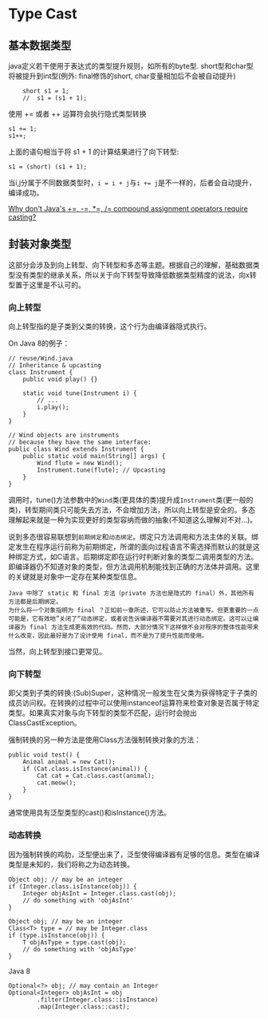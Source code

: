 # Type Cast
## 基本数据类型
java定义若干使用于表达式的类型提升规则，如所有的byte型. short型和char型将被提升到int型(例外: final修饰的short, char变量相加后不会被自动提升)
```
	short s1 = 1;
	//	s1 = (s1 + 1);
```
使用 += 或者 ++ 运算符会执行隐式类型转换
```
s1 += 1;
s1++;
```
上面的语句相当于将 s1 + 1 的计算结果进行了向下转型:
```
s1 = (short) (s1 + 1);
```
当i,j分属于不同数据类型时，`i = i + j`与`i += j`是不一样的，后者会自动提升，编译成功。

[Why don't Java's +=, -=, *=, /= compound assignment operators require casting?](https://stackoverflow.com/questions/8710619/why-dont-javas-compound-assignment-operators-require-casting)

## 封装对象类型
这部分会涉及到向上转型、向下转型和多态等主题。根据自己的理解，基础数据类型没有类型的继承关系，所以关于向下转型导致降低数据类型精度的说法，向x转型置于这里是不认可的。
### 向上转型
向上转型指的是子类到父类的转换，这个行为由编译器隐式执行。

On Java 8的例子：
```
// reuse/Wind.java
// Inheritance & upcasting
class Instrument {
    public void play() {}
    
    static void tune(Instrument i) {
        // ...
        i.play();
    }
}

// Wind objects are instruments
// because they have the same interface:
public class Wind extends Instrument {
    public static void main(String[] args) {
        Wind flute = new Wind();
        Instrument.tune(flute); // Upcasting
    }
}
```
调用时，tune()方法参数中的`Wind`类(更具体的类)提升成`Instrument`类(更一般的类)，转型期间类只可能失去方法，不会增加方法，所以向上转型是安全的。多态理解起来就是一种为实现更好的类型容纳而做的抽象(不知道这么理解对不对...)。

说到多态很容易联想到`前期绑定`和`动态绑定`。绑定只方法调用和方法主体的关联。绑定发生在程序运行前称为前期绑定，所谓的面向过程语言不需选择而默认的就是这种绑定方式，如C语言。后期绑定即在运行时判断对象的类型二调用类型的方法。即编译器仍不知道对象的类型，但方法调用机制能找到正确的方法体并调用。这里的关键就是对象中一定存在某种类型信息。
```
Java 中除了 static 和 final 方法（private 方法也是隐式的 final）外，其他所有方法都是后期绑定。
为什么将一个对象指明为 final ？正如前一章所述，它可以防止方法被重写。但更重要的一点可能是，它有效地”关闭了“动态绑定，或者说告诉编译器不需要对其进行动态绑定。这可以让编译器为 final 方法生成更高效的代码。然而，大部分情况下这样做不会对程序的整体性能带来什么改变，因此最好是为了设计使用 final，而不是为了提升性能而使用。
```
当然，向上转型到接口更常见。
### 向下转型
即父类到子类的转换:(Sub)Super，这种情况一般发生在父类为获得特定于子类的成员访问权。在转换的过程中可以使用instanceof运算符来检查对象是否属于特定类型。如果真实对象与向下转型的类型不匹配，运行时会抛出ClassCastException。

强制转换的另一种方法是使用Class方法强制转换对象的方法：
```
public void test() {
    Animal animal = new Cat();
    if (Cat.class.isInstance(animal)) {
        Cat cat = Cat.class.cast(animal);
        cat.meow();
    }
}
```
通常使用具有泛型类型的cast()和isInstance()方法。
### 动态转换
因为强制转换的鸡肋，泛型便出来了，泛型使得编译器有足够的信息。类型在编译类型是未知的，我们将称之为动态转换。
```
Object obj; // may be an integer
if (Integer.class.isInstance(obj)) {
	Integer objAsInt = Integer.class.cast(obj);
	// do something with 'objAsInt'
}
```
```
Object obj; // may be an integer
Class<T> type = // may be Integer.class
if (type.isInstance(obj)) {
	T objAsType = type.cast(obj);
	// do something with 'objAsType'
}
```
Java 8
```
Optional<?> obj; // may contain an Integer
Optional<Integer> objAsInt = obj
		.filter(Integer.class::isInstance)
		.map(Integer.class::cast);
```
